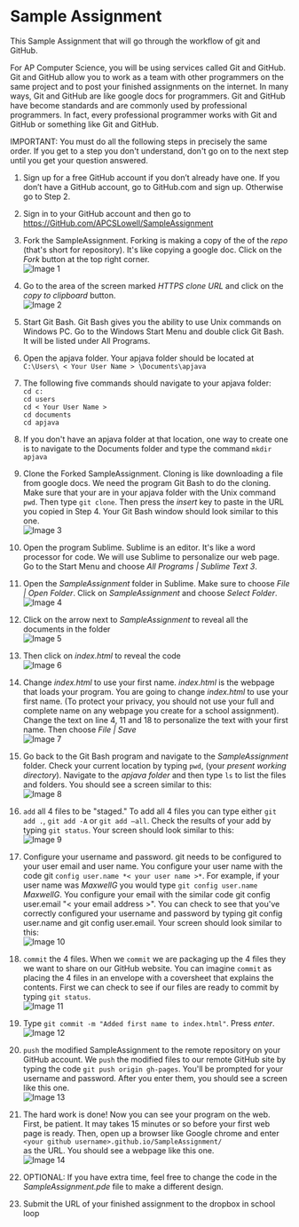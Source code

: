Sample Assignment
================

This Sample Assignment that will go through the workflow of git and GitHub. 

For AP Computer Science, you will be using services called Git and GitHub. Git and GitHub allow you to work as a team with other programmers on the same project and to post your finished assignments on the internet. In many ways, Git and GitHub are like google docs for programmers. Git and GitHub have become standards and are commonly used by professional programmers. In fact, every professional programmer works with Git and GitHub or something like Git and GitHub. 

IMPORTANT: You must do all the following steps in precisely the same order. If you get to a step you don't understand, don't go on to the next step until you get your question answered.

1. Sign up for a free GitHub account if you don’t already have one. If you don’t have a GitHub account, go to GitHub.com and sign up. Otherwise go to Step 2.

2. Sign in to your GitHub account and then go to https://GitHub.com/APCSLowell/SampleAssignment

3. Fork the SampleAssignment. Forking is making a copy of the of the *repo* (that's short for repository). It's like copying a google doc. Click on the *Fork* button at the top right corner.  
![Image 1](/images/SampleAssignment1.PNG)

4. Go to the area of the screen marked *HTTPS clone URL* and click on the *copy to clipboard* button.  
![Image 2](/images/SampleAssignment2.png)

5. Start Git Bash. Git Bash gives you the ability to use Unix commands on Windows PC. Go to the Windows Start Menu and double click Git Bash. It will be listed under All Programs.

6. Open the apjava folder. Your apjava folder should be located at  
`C:\Users\ < Your User Name > \Documents\apjava`  

6. The following five commands should navigate to your apjava folder:  
`cd c:`  
`cd users`  
`cd < Your User Name >`  
`cd documents`  
`cd apjava`  

7. If you don't have an apjava folder at that location, one way to create one is to navigate to the Documents folder and type the command `mkdir apjava`

8. Clone the Forked SampleAssignment. Cloning is like downloading a file from google docs. We need the program Git Bash to do the cloning. Make sure that your are in your apjava folder with the Unix command `pwd`. Then type `git clone`. Then press the *insert* key to paste in the URL you copied in Step 4. Your Git Bash window should look similar to this one.  
![Image 3](/images/SampleAssignment3.png)

9. Open the program Sublime. Sublime is an editor. It's like a word processor for code. We will use Sublime to personalize our web page. Go to the Start Menu and choose *All Programs | Sublime Text 3*.

10. Open the *SampleAssignment* folder in Sublime. Make sure to choose *File | Open Folder*. Click on *SampleAssignment* and choose *Select Folder*.  
![Image 4](/images/SampleAssignment4.png)

10. Click on the arrow next to *SampleAssignment* to reveal all the documents in the folder  
![Image 5](/images/SampleAssignment5.png)

11. Then click on *index.html* to reveal the code  
![Image 6](/images/SampleAssignment6.png)

11. Change *index.html* to use your first name. *index.html* is the webpage that loads your program. You are going to change *index.html* to use your first name. (To protect your privacy, you should not use your full and complete name on any webpage you create for a school assignment). Change the text on line 4, 11 and 18 to personalize the text with your first name. Then choose *File | Save*  
![Image 7](/images/SampleAssignment7.png)

12. Go back to the Git Bash program and navigate to the *SampleAssignment* folder. Check your current location by typing `pwd`, (your *present working directory*). Navigate to the *apjava folder* and then type `ls` to list the files and folders. You should see a screen similar to this:  
![Image 8](/images/SampleAssignment8.png)

13. `add` all 4 files to be "staged." To add all 4 files you can type either `git add .`, `git add -A` or `git add –all`. Check the results of your add by typing `git status`. Your screen should look similar to this:  
![Image 9](/images/SampleAssignment9.png)

14. Configure your username and password. git needs to be configured to your user email and user name. You configure your user name with the code git `config user.name *< your user name >*`. For example, if your user name was *MaxwellG* you would type `git config user.name` *MaxwellG*. You configure your email with the similar code  git config user.email "< your email address >". You can check to see that you've correctly configured your username and password by typing  git config user.name and  git config user.email. Your screen should look similar to this:  
![Image 10](/images/SampleAssignment10.png)

15. `commit` the 4 files. When we `commit` we are packaging up the 4 files they we want to share on our GitHub website. You can imagine `commit` as placing the 4 files in an envelope with a coversheet that explains the contents. First we can check to see if our files are ready to commit by typing `git status`.  
![Image 11](/images/SampleAssignment11.png)

15. Type `git commit -m "Added first name to index.html"`.  Press *enter*.  
![Image 12](/images/SampleAssignment12.png)


16. `push` the modified SampleAssignment to the remote repository on your GitHub account. We `push` the modified files to our remote GitHub site by typing the code `git push origin gh-pages`. You'll be prompted for your username and password. After you enter them, you should see a screen like this one.  
![Image 13](/images/SampleAssignment13.png)

17. The hard work is done! Now you can see your program on the web. First, be patient. It may takes 15 minutes or so before your first web page is ready. Then, open up a browser like Google chrome and enter  
`<your github username>.github.io/SampleAssignment/`  
as the URL. You should see a webpage like this one.  
![Image 14](/images/SampleAssignment14.PNG)

18. OPTIONAL: If you have extra time, feel free to change the code in the *SampleAssignment.pde* file to make a different design.





















18. Submit the URL of your finished assignment to the dropbox in school loop
